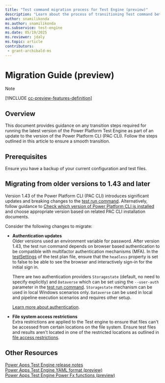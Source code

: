 ```yaml
---
title: "Test command migration process for Test Engine (preview)"
description: "Learn about the process of transitioning Test command between versions of Test Engine"
author: snamilikonda
ms.author: snamilikonda
ms.subservice: test-engine
ms.date: 05/19/2025
ms.reviewer: jdaly
ms.topic: article
contributors:
 - grant-archibald-ms
---
```


# Migration Guide (preview)

> [!NOTE]
> [!INCLUDE [cc-preview-features-definition](../includes/cc-preview-features-definition.md)]

## Overview

This document provides guidance on any transition steps required for running the latest version of the Power Platform Test Engine as part of an update to the version of the Power Platform CLI (PAC CLI). Follow the steps outlined in this article to ensure a smooth transition.

## Prerequisites

Ensure you have a backup of your current configuration and test files.

## Migrating from older versions to 1.43 and later

Version 1.43 of the Power Platform CLI (PAC CLI) introduces significant updates and breaking changes to the [test run command](../developer/cli/reference/test.md#pac-test-run).
Alternatively, follow guidance to [Check which version of Power Platform CLI is installed](../developer/cli/introduction.md#check-which-version-of-power-platform-cli-is-installed) and choose appropriate version based on related PAC CLI installation documents.

Consider the following changes to migrate:

- **Authentication updates**  
   Older versions used an environment variable for password. After version 1.43, the test run command depends on browser based authentication to be compatible with multifactor authentication mechanisms (MFA). In the [testSettings](yaml.md#testsettings) of the test plan file, ensure that the `headless` property is set to false to be able to see the browser and interactively sign-in for the initial sign in.

   There are two authentication providers `Storagestate` (default, no need to specify explicitly) and `Dataverse` which can be set using the `--user-auth` parameter in the [test run command](../developer/cli/reference/test.md#pac-test-run). `Storagestate` mechanism can be used in local Windows scenarios only. `Dataverse` can be used in local and pipeline execution scenarios and requires other setup.

   [Learn more about authentication](authentication.md).

- **File system access restrictions**  
   Extra restrictions are applied to the Test engine to ensure that files can't be accessed from certain locations on the file system. Ensure test files and results aren't located in one of the restricted locations as outlined in [file access restrictions](filerestrictions.md).

## Other Resources

[Power Apps Test Engine release notes](https://github.com/microsoft/PowerApps-TestEngine/releases)  
[Power Apps Test Engine YAML format (preview)](yaml.md)  
[Power Apps Test Engine Power Fx functions (preview)](powerfx.md)
